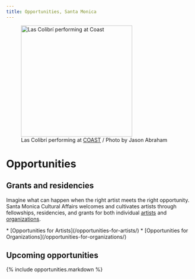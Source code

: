 ```yaml
---
title: Opportunities, Santa Monica
---
```


<figure class="image">
  <img src="https://static-artsamo.digitalservice.la/uploads/coast-las-colibri.jpg" height="300" alt="Las Colibrí performing at Coast" data-aspect-ratio="3/2" />
  <figcaption>Las Colibrí performing at <a href="https://www.santamonica.com/event/coast/">COAST</a> / Photo by Jason Abraham</figcaption>
</figure>

Opportunities
=============

## Grants and residencies

Imagine what can happen when the right artist meets the right opportunity. Santa Monica Cultural Affairs welcomes and cultivates artists through fellowships, residencies, and grants for both individual [artists](/opportunities-for-artists/) and [organizations](/opportunities-for-organizations/).

<nav class="action" markdown="1">
*   [Opportunities for Artists](/opportunities-for-artists/)
*   [Opportunities for Organizations](/opportunities-for-organizations/)
</nav>
 
## Upcoming opportunities

{% include opportunities.markdown %}

<!--
## Resources

*   [18th Street Arts Center](https://18thstreet.org/)
*   [Mike Kelley Foundation for the Arts](http://www.mikekelleyfoundation.org/#!/grants/)
*   [LA County Arts Commission](https://www.lacountyarts.org/)
*   [Los Angeles Department of Cultural Affairs](https://culturela.org/)
*   [Santa Monica Library Foundation Center](https://smpl.org/Grants.aspx)
*   [California Arts Council](http://cac.ca.gov/)
*   [Center for Cultural Innovation](https://www.cciarts.org/) 

#### FAQs

*   How can I get a studio here?
*   How can I/my organization apply for a grant here?
*   Can I rent space for my performance/concert/exhibit/fundraiser?
*   My band/food truck/workshop is available for booking, who can I send info to?
*   Can you promote my art event?
*   How do I find out about local art events?
*   How do I find a job in the arts?
*   Are there places to take classes in printmaking/pottery/metalwork/painting here?
-->

